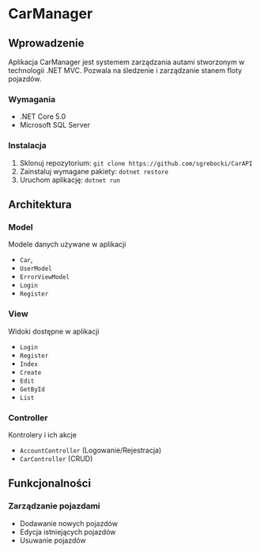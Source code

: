 # CarManager

## Wprowadzenie
Aplikacja CarManager jest systemem zarządzania autami stworzonym w technologii .NET MVC. Pozwala na śledzenie i zarządzanie stanem floty pojazdów.

### Wymagania
- .NET Core 5.0
- Microsoft SQL Server

### Instalacja
1. Sklonuj repozytorium: `git clone https://github.com/sgrebocki/CarAPI`
2. Zainstaluj wymagane pakiety: `dotnet restore`
3. Uruchom aplikację: `dotnet run`

## Architektura

### Model
Modele danych używane w aplikacji 
- `Car`,
- `UserModel`
- `ErrorViewModel`
- `Login`
- `Register`

### View
Widoki dostępne w aplikacji
- `Login`
- `Register`
- `Index`
- `Create`
- `Edit`
- `GetById`
- `List`

### Controller
Kontrolery i ich akcje
- `AccountController` (Logowanie/Rejestracja)
- `CarController` (CRUD)

## Funkcjonalności

### Zarządzanie pojazdami
- Dodawanie nowych pojazdów
- Edycja istniejących pojazdów
- Usuwanie pojazdów
